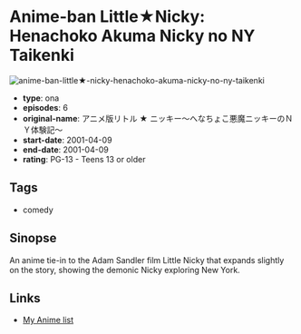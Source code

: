 # Anime-ban Little★Nicky: Henachoko Akuma Nicky no NY Taikenki

![anime-ban-little★-nicky-henachoko-akuma-nicky-no-ny-taikenki](https://cdn.myanimelist.net/images/anime/1375/93755.jpg)

-   **type**: ona
-   **episodes**: 6
-   **original-name**: アニメ版リトル ★ ニッキー〜へなちょこ悪魔ニッキーのＮＹ体験記〜
-   **start-date**: 2001-04-09
-   **end-date**: 2001-04-09
-   **rating**: PG-13 - Teens 13 or older

## Tags

-   comedy

## Sinopse

An anime tie-in to the Adam Sandler film Little Nicky that expands slightly on the story, showing the demonic Nicky exploring New York.

## Links

-   [My Anime list](https://myanimelist.net/anime/35576/Anime-ban_Little%E2%98%85Nicky__Henachoko_Akuma_Nicky_no_NY_Taikenki)

